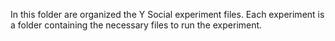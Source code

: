 In this folder are organized the Y Social experiment files.
Each experiment is a folder containing the necessary files to run the experiment.